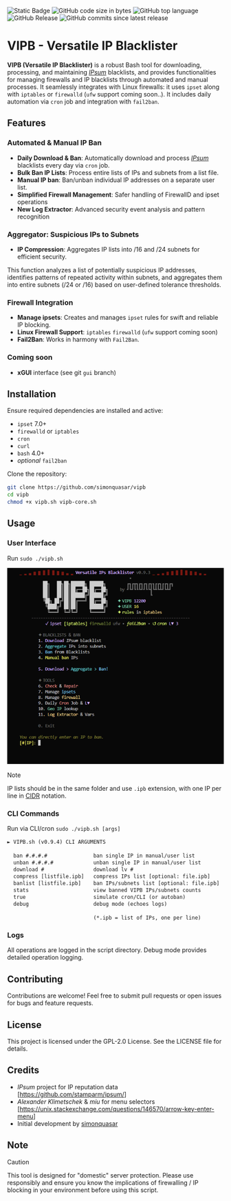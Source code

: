 ![Static Badge](https://img.shields.io/badge/VIPB-Versatile%20IP%20Blacklister-orange?logo=backblaze&logoColor=goldenrod&color=red)
![GitHub code size in bytes](https://img.shields.io/github/languages/code-size/simonquasar/vipb)
![GitHub top language](https://img.shields.io/github/languages/top/simonquasar/vipb)
![GitHub Release](https://img.shields.io/github/v/release/simonquasar/vipb)
![GitHub commits since latest release](https://img.shields.io/github/commits-since/simonquasar/vipb/latest)


# VIPB - Versatile IP Blacklister

**VIPB (Versatile IP Blacklister)** is a robust Bash tool for downloading, processing, and maintaining [*IPsum*](https://github.com/stamparm/ipsum/) blacklists, and provides functionalities for managing firewalls and IP blacklists through automated and manual processes. It seamlessly integrates with Linux firewalls: it uses `ipset` along with `iptables` or `firewalld` (`ufw` support coming soon..).
It includes daily automation via `cron` job and integration with `fail2ban`.

## Features

### Automated & Manual IP Ban

- **Daily Download & Ban**: Automatically download and process [*IPsum*](https://github.com/stamparm/ipsum/) blacklists every day via `cron` job.
- **Bulk Ban IP Lists**: Process entire lists of IPs and subnets from a list file.
- **Manual IP ban**: Ban/unban individual IP addresses on a separate user list.
- **Simplified Firewall Management**: Safer handling of FirewallD and ipset operations
- **New Log Extractor**: Advanced security event analysis and pattern recognition

### Aggregator: Suspicious IPs to Subnets

- **IP Compression**: Aggregates IP lists into /16 and /24 subnets for efficient security.

This function analyzes a list of potentially suspicious IP addresses, identifies patterns of repeated activity within subnets, and aggregates them into entire subnets (/24 or /16) based on user-defined tolerance thresholds.

### Firewall Integration

- **Manage ipsets**: Creates and manages `ipset` rules for swift and reliable IP blocking.
- **Linux Firewall Support**:
`iptables`
`firewalld`
(`ufw` support coming soon)
- **Fail2Ban**: Works in harmony with `Fail2Ban`.

### Coming soon

- **xGUI** interface (see git `gui` branch)


## Installation

Ensure required dependencies are installed and active:

- `ipset` 7.0+
- `firewalld` or `iptables`
- `cron`
- `curl`
- `bash` 4.0+
- *optional* `fail2ban`

Clone the repository:

```bash
git clone https://github.com/simonquasar/vipb
cd vipb
chmod +x vipb.sh vipb-core.sh
```

## Usage

### User Interface
Run `sudo ./vipb.sh`

![VIPB UI](https://github.com/simonquasar/vipb/blob/47c176aadb28e1d455e0fde5db3bdc6a955aa6bb/inc/ScreenshotVIPB.png)
> [!NOTE]
> IP lists should be in the same folder and use `.ipb` extension, with one IP per line in [CIDR](https://www.ipaddressguide.com/cidr) notation.


### CLI Commands

Run via CLI/cron `sudo ./vipb.sh [args]`

````
► VIPB.sh (v0.9.4) CLI ARGUMENTS

  ban #.#.#.#               ban single IP in manual/user list
  unban #.#.#.#             unban single IP in manual/user list
  download #                download lv #
  compress [listfile.ipb]   compress IPs list [optional: file.ipb]
  banlist [listfile.ipb]    ban IPs/subnets list [optional: file.ipb]
  stats                     view banned VIPB IPs/subnets counts
  true                      simulate cron/CLI (or autoban)
  debug                     debug mode (echoes logs)

                            (*.ipb = list of IPs, one per line)
````

### Logs

All operations are logged in the script directory.
Debug mode provides detailed operation logging.

## Contributing

Contributions are welcome! Feel free to submit pull requests or open issues for bugs and feature requests.

## License

This project is licensed under the GPL-2.0 License. See the LICENSE file for details.

## Credits

- *IPsum* project for IP reputation data [<https://github.com/stamparm/ipsum/>]
- *Alexander Klimetschek* & *miu* for menu selectors [<https://unix.stackexchange.com/questions/146570/arrow-key-enter-menu>]
- Initial development by [simonquasar](https://simonquasar.net/)

## Note

> [!CAUTION]
> This tool is designed for "domestic" server protection. Please use responsibly and ensure you know the implications of firewalling / IP blocking in your environment before using this script.

